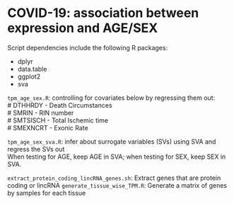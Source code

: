 # COVID-19: association between expression and AGE/SEX 
Script dependencies include the following R packages:
* dplyr
* data.table
* ggplot2
* sva


`tpm_age_sex.R`: controlling for covariates below by regressing them out:<br/>
                    # DTHHRDY  - Death Circumstances<br/>
                    # SMRIN  - RIN number <br/>
                    # SMTSISCH - Total Ischemic time <br/>
                    # SMEXNCRT - Exonic Rate <br/>
                 
                 
`tpm_age_sex_sva.R`: infer about surrogate variables (SVs) using SVA and regress the SVs out<br/>
                    When testing for AGE, keep AGE in SVA; when testing for SEX, keep SEX in SVA.
                    
                    
                    
`extract_protein_coding_lincRNA_genes.sh`: Extract genes that are protein coding or lincRNA
`generate_tissue_wise_TPM.R`: Generate a matrix of genes by samples for each tissue
